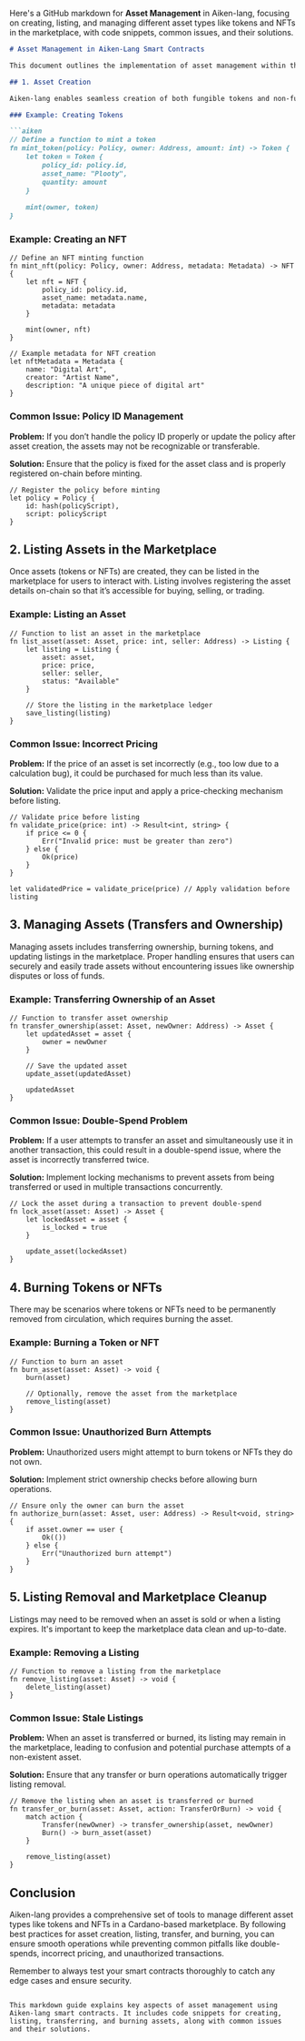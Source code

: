 Here's a GitHub markdown for **Asset Management** in Aiken-lang, focusing on creating, listing, and managing different asset types like tokens and NFTs in the marketplace, with code snippets, common issues, and their solutions.

```markdown
# Asset Management in Aiken-Lang Smart Contracts

This document outlines the implementation of asset management within the marketplace, specifically for creating, listing, and managing different asset types such as **tokens** and **NFTs**. Aiken-lang provides a robust foundation for handling these asset types on the Cardano blockchain.

## 1. Asset Creation

Aiken-lang enables seamless creation of both fungible tokens and non-fungible tokens (NFTs) with proper metadata. Below is a guide on how to create these assets.

### Example: Creating Tokens

```aiken
// Define a function to mint a token
fn mint_token(policy: Policy, owner: Address, amount: int) -> Token {
    let token = Token {
        policy_id: policy.id,
        asset_name: "Plooty",
        quantity: amount
    }
    
    mint(owner, token)
}
```

### Example: Creating an NFT

```aiken
// Define an NFT minting function
fn mint_nft(policy: Policy, owner: Address, metadata: Metadata) -> NFT {
    let nft = NFT {
        policy_id: policy.id,
        asset_name: metadata.name,
        metadata: metadata
    }
    
    mint(owner, nft)
}

// Example metadata for NFT creation
let nftMetadata = Metadata {
    name: "Digital Art",
    creator: "Artist Name",
    description: "A unique piece of digital art"
}
```

### Common Issue: Policy ID Management

**Problem:** If you don’t handle the policy ID properly or update the policy after asset creation, the assets may not be recognizable or transferable.

**Solution:** Ensure that the policy is fixed for the asset class and is properly registered on-chain before minting.

```aiken
// Register the policy before minting
let policy = Policy {
    id: hash(policyScript),
    script: policyScript
}
```

## 2. Listing Assets in the Marketplace

Once assets (tokens or NFTs) are created, they can be listed in the marketplace for users to interact with. Listing involves registering the asset details on-chain so that it’s accessible for buying, selling, or trading.

### Example: Listing an Asset

```aiken
// Function to list an asset in the marketplace
fn list_asset(asset: Asset, price: int, seller: Address) -> Listing {
    let listing = Listing {
        asset: asset,
        price: price,
        seller: seller,
        status: "Available"
    }

    // Store the listing in the marketplace ledger
    save_listing(listing)
}
```

### Common Issue: Incorrect Pricing

**Problem:** If the price of an asset is set incorrectly (e.g., too low due to a calculation bug), it could be purchased for much less than its value.

**Solution:** Validate the price input and apply a price-checking mechanism before listing.

```aiken
// Validate price before listing
fn validate_price(price: int) -> Result<int, string> {
    if price <= 0 {
        Err("Invalid price: must be greater than zero")
    } else {
        Ok(price)
    }
}

let validatedPrice = validate_price(price) // Apply validation before listing
```

## 3. Managing Assets (Transfers and Ownership)

Managing assets includes transferring ownership, burning tokens, and updating listings in the marketplace. Proper handling ensures that users can securely and easily trade assets without encountering issues like ownership disputes or loss of funds.

### Example: Transferring Ownership of an Asset

```aiken
// Function to transfer asset ownership
fn transfer_ownership(asset: Asset, newOwner: Address) -> Asset {
    let updatedAsset = asset {
        owner = newOwner
    }

    // Save the updated asset
    update_asset(updatedAsset)

    updatedAsset
}
```

### Common Issue: Double-Spend Problem

**Problem:** If a user attempts to transfer an asset and simultaneously use it in another transaction, this could result in a double-spend issue, where the asset is incorrectly transferred twice.

**Solution:** Implement locking mechanisms to prevent assets from being transferred or used in multiple transactions concurrently.

```aiken
// Lock the asset during a transaction to prevent double-spend
fn lock_asset(asset: Asset) -> Asset {
    let lockedAsset = asset {
        is_locked = true
    }

    update_asset(lockedAsset)
}
```

## 4. Burning Tokens or NFTs

There may be scenarios where tokens or NFTs need to be permanently removed from circulation, which requires burning the asset.

### Example: Burning a Token or NFT

```aiken
// Function to burn an asset
fn burn_asset(asset: Asset) -> void {
    burn(asset)

    // Optionally, remove the asset from the marketplace
    remove_listing(asset)
}
```

### Common Issue: Unauthorized Burn Attempts

**Problem:** Unauthorized users might attempt to burn tokens or NFTs they do not own.

**Solution:** Implement strict ownership checks before allowing burn operations.

```aiken
// Ensure only the owner can burn the asset
fn authorize_burn(asset: Asset, user: Address) -> Result<void, string> {
    if asset.owner == user {
        Ok(())
    } else {
        Err("Unauthorized burn attempt")
    }
}
```

## 5. Listing Removal and Marketplace Cleanup

Listings may need to be removed when an asset is sold or when a listing expires. It's important to keep the marketplace data clean and up-to-date.

### Example: Removing a Listing

```aiken
// Function to remove a listing from the marketplace
fn remove_listing(asset: Asset) -> void {
    delete_listing(asset)
}
```

### Common Issue: Stale Listings

**Problem:** When an asset is transferred or burned, its listing may remain in the marketplace, leading to confusion and potential purchase attempts of a non-existent asset.

**Solution:** Ensure that any transfer or burn operations automatically trigger listing removal.

```aiken
// Remove the listing when an asset is transferred or burned
fn transfer_or_burn(asset: Asset, action: TransferOrBurn) -> void {
    match action {
        Transfer(newOwner) -> transfer_ownership(asset, newOwner)
        Burn() -> burn_asset(asset)
    }

    remove_listing(asset)
}
```

## Conclusion

Aiken-lang provides a comprehensive set of tools to manage different asset types like tokens and NFTs in a Cardano-based marketplace. By following best practices for asset creation, listing, transfer, and burning, you can ensure smooth operations while preventing common pitfalls like double-spends, incorrect pricing, and unauthorized transactions.

Remember to always test your smart contracts thoroughly to catch any edge cases and ensure security.
```

This markdown guide explains key aspects of asset management using Aiken-lang smart contracts. It includes code snippets for creating, listing, transferring, and burning assets, along with common issues and their solutions.

